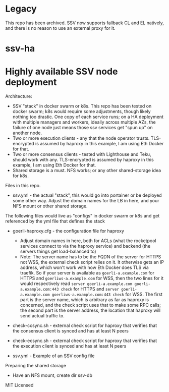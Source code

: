 # Legacy

This repo has been archived. SSV now supports fallback CL and EL natively, and there is no reason to use an
external proxy for it.

# ssv-ha
Highly available SSV node deployment
=======

Architecture:
- SSV "stack" in docker swarm or k8s. This repo has been tested on docker swarm; k8s would require some adjustments, though likely nothing too drastic. One copy of each service runs; on a HA deployment with multiple managers and workers, ideally across multiple AZs, the failure of one node just means those ssv services get "spun up" on another node.
- Two or more execution clients - any that the node operator trusts. TLS-encrypted is assumed by haproxy in this example, I am using Eth Docker for that.
- Two or more consensus clients - tested with Lighthouse and Teku, should work with any. TLS-encrypted is assumed by haproxy in this example, I am using Eth Docker for that.
- Shared storage is a must. NFS works; or any other shared-storage idea for k8s.

Files in this repo.

- ssv.yml - the actual "stack", this would go into portainer or be deployed some other way. Adjust the domain names
for the LB in here, and your NFS mount or other shared storage.

The following files would live as "configs" in docker swarm or k8s and get referenced by the yml file that defines the stack

- goerli-haproxy.cfg - the configuration file for haproxy
  - Adjust domain names in here, both for ACLs (what the rocketpool services connect to via the haproxy service) and backend (the servers things get load-balanced to)
  - Note: The server name has to be the FQDN of the server for HTTPS not WSS, the external check script relies on it. It otherwise gets an IP address, which won't work with how Eth Docker does TLS via traefik.
    So if your server is available as `goerli-a.example.com` for HTTPS and `goerliws-a.example.com` for WSS, then the two lines for it would respectively read
    `server goerli-a.example.com goerli-a.example.com:443 check` for HTTPS and `server goerli-a.example.com goerliws-a.example.com:443 check` for WSS. The first part is the server name,
    which is arbitrary as far as haproxy is concerned, and the check script uses that to make some RPC calls; the second part is the server address, the location that haproxy will send actual traffic to.

- check-ccsync.sh - external check script for haproxy that verifies that the consensus client is synced and has at least N peers

- check-ecsync.sh - external check script for haproxy that verifies that the execution client is synced and has at least N peers

- ssv.yml - Example of an SSV config file

Preparing the shared storage

- Have an NFS mount, create dir ssv-db

MIT Licensed
